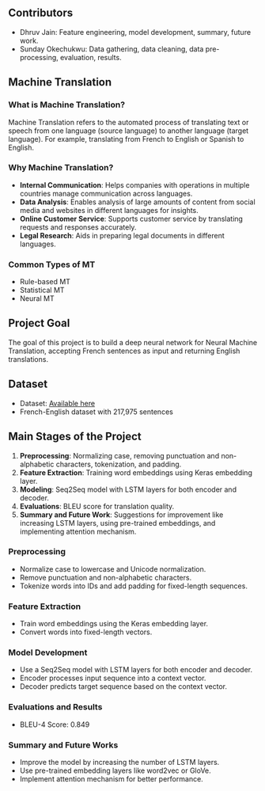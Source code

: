 ## Contributors
- Dhruv Jain: Feature engineering, model development, summary, future work.
- Sunday Okechukwu: Data gathering, data cleaning, data pre-processing, evaluation, results.

## Machine Translation
### What is Machine Translation?
Machine Translation refers to the automated process of translating text or speech from one language (source language) to another language (target language). For example, translating from French to English or Spanish to English.

### Why Machine Translation?
- **Internal Communication**: Helps companies with operations in multiple countries manage communication across languages.
- **Data Analysis**: Enables analysis of large amounts of content from social media and websites in different languages for insights.
- **Online Customer Service**: Supports customer service by translating requests and responses accurately.
- **Legal Research**: Aids in preparing legal documents in different languages.

### Common Types of MT
- Rule-based MT
- Statistical MT
- Neural MT

## Project Goal
The goal of this project is to build a deep neural network for Neural Machine Translation, accepting French sentences as input and returning English translations.

## Dataset
- Dataset: [Available here](dataset_link)
- French-English dataset with 217,975 sentences

## Main Stages of the Project
1. **Preprocessing**: Normalizing case, removing punctuation and non-alphabetic characters, tokenization, and padding.
2. **Feature Extraction**: Training word embeddings using Keras embedding layer.
3. **Modeling**: Seq2Seq model with LSTM layers for both encoder and decoder.
4. **Evaluations**: BLEU score for translation quality.
5. **Summary and Future Work**: Suggestions for improvement like increasing LSTM layers, using pre-trained embeddings, and implementing attention mechanism.

### Preprocessing
- Normalize case to lowercase and Unicode normalization.
- Remove punctuation and non-alphabetic characters.
- Tokenize words into IDs and add padding for fixed-length sequences.

### Feature Extraction
- Train word embeddings using the Keras embedding layer.
- Convert words into fixed-length vectors.

### Model Development
- Use a Seq2Seq model with LSTM layers for both encoder and decoder.
- Encoder processes input sequence into a context vector.
- Decoder predicts target sequence based on the context vector.

### Evaluations and Results
- BLEU-4 Score: 0.849

### Summary and Future Works
- Improve the model by increasing the number of LSTM layers.
- Use pre-trained embedding layers like word2vec or GloVe.
- Implement attention mechanism for better performance.

